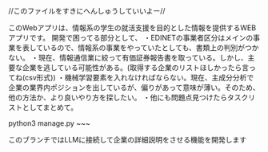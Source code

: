//このファイルをすきにへんしゅうしていいよー//

このWebアプリは、情報系の学生の就活支援を目的とした情報を提供するWEBアプリです。
開発で困ってる部分として、
・EDINETの事業者区分はメインの事業を表しているので、情報系の事業をやっていたとしても、書類上の判別がつかない。
・現在、情報通信業に絞って有価証券報告書を取っている。しかし、主要な企業を逃している可能性がある。(取得する企業のリストほしかったら言ってね(csv形式))
・機械学習要素を入れなければならない。現在、主成分分析で企業の業界内ポジションを出しているが、偏りがあって意味が薄い。そのため、他の方法か、より良いやり方を探したい。
・他にも問題点見つけたらタスクリストとしてまとめて。

python3 manage.py ~~~

このブランチではLLMに接続して企業の詳細説明をさせる機能を開発します
